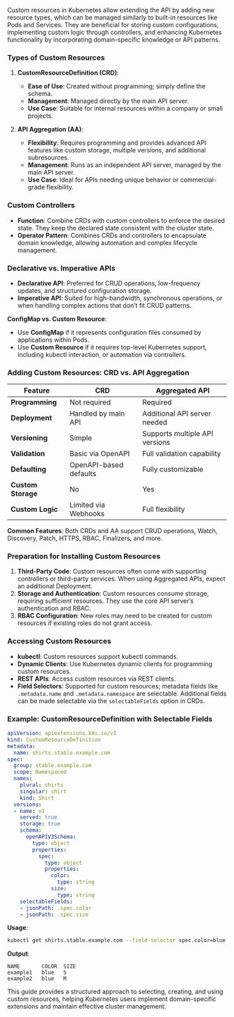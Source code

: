 
Custom resources in Kubernetes allow extending the API by adding new resource types, which can be managed similarly to built-in resources like Pods and Services. They are beneficial for storing custom configurations, implementing custom logic through controllers, and enhancing Kubernetes functionality by incorporating domain-specific knowledge or API patterns.

### Types of Custom Resources

1. **CustomResourceDefinition (CRD)**:
   - **Ease of Use**: Created without programming; simply define the schema.
   - **Management**: Managed directly by the main API server.
   - **Use Case**: Suitable for internal resources within a company or small projects.

2. **API Aggregation (AA)**:
   - **Flexibility**: Requires programming and provides advanced API features like custom storage, multiple versions, and additional subresources.
   - **Management**: Runs as an independent API server, managed by the main API server.
   - **Use Case**: Ideal for APIs needing unique behavior or commercial-grade flexibility.

### Custom Controllers

- **Function**: Combine CRDs with custom controllers to enforce the desired state. They keep the declared state consistent with the cluster state.
- **Operator Pattern**: Combines CRDs and controllers to encapsulate domain knowledge, allowing automation and complex lifecycle management.

### Declarative vs. Imperative APIs

- **Declarative API**: Preferred for CRUD operations, low-frequency updates, and structured configuration storage.
- **Imperative API**: Suited for high-bandwidth, synchronous operations, or when handling complex actions that don’t fit CRUD patterns.

**ConfigMap vs. Custom Resource**:
   - Use **ConfigMap** if it represents configuration files consumed by applications within Pods.
   - Use **Custom Resource** if it requires top-level Kubernetes support, including kubectl interaction, or automation via controllers.

### Adding Custom Resources: CRD vs. API Aggregation

| Feature                    | CRD                       | Aggregated API                      |
|----------------------------|---------------------------|--------------------------------------|
| **Programming**            | Not required              | Required                             |
| **Deployment**             | Handled by main API       | Additional API server needed         |
| **Versioning**             | Simple                    | Supports multiple API versions       |
| **Validation**             | Basic via OpenAPI         | Full validation capability           |
| **Defaulting**             | OpenAPI-based defaults    | Fully customizable                   |
| **Custom Storage**         | No                        | Yes                                  |
| **Custom Logic**           | Limited via Webhooks      | Full flexibility                     |

**Common Features**: Both CRDs and AA support CRUD operations, Watch, Discovery, Patch, HTTPS, RBAC, Finalizers, and more.

### Preparation for Installing Custom Resources

1. **Third-Party Code**: Custom resources often come with supporting controllers or third-party services. When using Aggregated APIs, expect an additional Deployment.
2. **Storage and Authentication**: Custom resources consume storage, requiring sufficient resources. They use the core API server’s authentication and RBAC.
3. **RBAC Configuration**: New roles may need to be created for custom resources if existing roles do not grant access.

### Accessing Custom Resources

- **kubectl**: Custom resources support kubectl commands.
- **Dynamic Clients**: Use Kubernetes dynamic clients for programming custom resources.
- **REST APIs**: Access custom resources via REST clients.
- **Field Selectors**: Supported for custom resources; metadata fields like `.metadata.name` and `.metadata.namespace` are selectable. Additional fields can be made selectable via the `selectableFields` option in CRDs.


### Example: CustomResourceDefinition with Selectable Fields

```yaml
apiVersion: apiextensions.k8s.io/v1
kind: CustomResourceDefinition
metadata:
  name: shirts.stable.example.com
spec:
  group: stable.example.com
  scope: Namespaced
  names:
    plural: shirts
    singular: shirt
    kind: Shirt
  versions:
  - name: v1
    served: true
    storage: true
    schema:
      openAPIV3Schema:
        type: object
        properties:
          spec:
            type: object
            properties:
              color:
                type: string
              size:
                type: string
    selectableFields:
    - jsonPath: .spec.color
    - jsonPath: .spec.size
```

**Usage**:
```bash
kubectl get shirts.stable.example.com --field-selector spec.color=blue
```

**Output**:
```plaintext
NAME       COLOR  SIZE
example1   blue   S
example2   blue   M
```

This guide provides a structured approach to selecting, creating, and using custom resources, helping Kubernetes users implement domain-specific extensions and maintain effective cluster management.